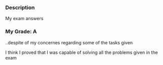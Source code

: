 <h3>Description</h3>
<p>My exam answers</p>

<h3>My Grade: A</h3>
<p>..despite of my concernes regarding some of the tasks given</p>
<p>I think I proved that I was capable of solving all the problems given in the exam</p>
